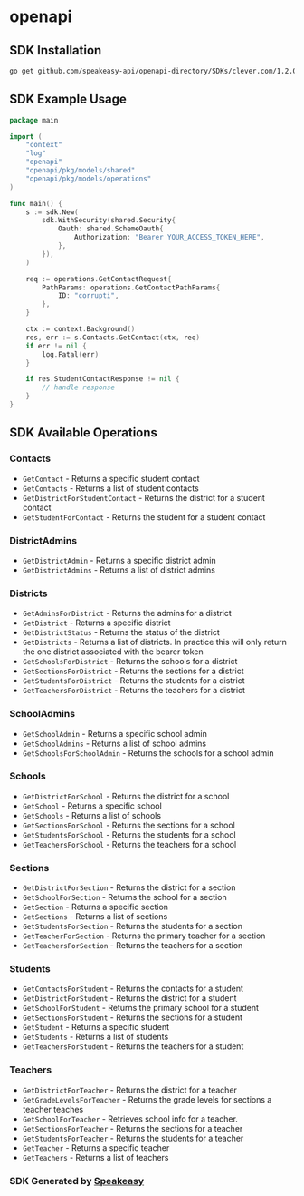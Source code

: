# openapi

<!-- Start SDK Installation -->
## SDK Installation

```bash
go get github.com/speakeasy-api/openapi-directory/SDKs/clever.com/1.2.0/go
```
<!-- End SDK Installation -->

## SDK Example Usage
<!-- Start SDK Example Usage -->
```go
package main

import (
    "context"
    "log"
    "openapi"
    "openapi/pkg/models/shared"
    "openapi/pkg/models/operations"
)

func main() {
    s := sdk.New(
        sdk.WithSecurity(shared.Security{
            Oauth: shared.SchemeOauth{
                Authorization: "Bearer YOUR_ACCESS_TOKEN_HERE",
            },
        }),
    )

    req := operations.GetContactRequest{
        PathParams: operations.GetContactPathParams{
            ID: "corrupti",
        },
    }

    ctx := context.Background()
    res, err := s.Contacts.GetContact(ctx, req)
    if err != nil {
        log.Fatal(err)
    }

    if res.StudentContactResponse != nil {
        // handle response
    }
}
```
<!-- End SDK Example Usage -->

<!-- Start SDK Available Operations -->
## SDK Available Operations


### Contacts

* `GetContact` - Returns a specific student contact
* `GetContacts` - Returns a list of student contacts
* `GetDistrictForStudentContact` - Returns the district for a student contact
* `GetStudentForContact` - Returns the student for a student contact

### DistrictAdmins

* `GetDistrictAdmin` - Returns a specific district admin
* `GetDistrictAdmins` - Returns a list of district admins

### Districts

* `GetAdminsForDistrict` - Returns the admins for a district
* `GetDistrict` - Returns a specific district
* `GetDistrictStatus` - Returns the status of the district
* `GetDistricts` - Returns a list of districts. In practice this will only return the one district associated with the bearer token
* `GetSchoolsForDistrict` - Returns the schools for a district
* `GetSectionsForDistrict` - Returns the sections for a district
* `GetStudentsForDistrict` - Returns the students for a district
* `GetTeachersForDistrict` - Returns the teachers for a district

### SchoolAdmins

* `GetSchoolAdmin` - Returns a specific school admin
* `GetSchoolAdmins` - Returns a list of school admins
* `GetSchoolsForSchoolAdmin` - Returns the schools for a school admin

### Schools

* `GetDistrictForSchool` - Returns the district for a school
* `GetSchool` - Returns a specific school
* `GetSchools` - Returns a list of schools
* `GetSectionsForSchool` - Returns the sections for a school
* `GetStudentsForSchool` - Returns the students for a school
* `GetTeachersForSchool` - Returns the teachers for a school

### Sections

* `GetDistrictForSection` - Returns the district for a section
* `GetSchoolForSection` - Returns the school for a section
* `GetSection` - Returns a specific section
* `GetSections` - Returns a list of sections
* `GetStudentsForSection` - Returns the students for a section
* `GetTeacherForSection` - Returns the primary teacher for a section
* `GetTeachersForSection` - Returns the teachers for a section

### Students

* `GetContactsForStudent` - Returns the contacts for a student
* `GetDistrictForStudent` - Returns the district for a student
* `GetSchoolForStudent` - Returns the primary school for a student
* `GetSectionsForStudent` - Returns the sections for a student
* `GetStudent` - Returns a specific student
* `GetStudents` - Returns a list of students
* `GetTeachersForStudent` - Returns the teachers for a student

### Teachers

* `GetDistrictForTeacher` - Returns the district for a teacher
* `GetGradeLevelsForTeacher` - Returns the grade levels for sections a teacher teaches
* `GetSchoolForTeacher` - Retrieves school info for a teacher.
* `GetSectionsForTeacher` - Returns the sections for a teacher
* `GetStudentsForTeacher` - Returns the students for a teacher
* `GetTeacher` - Returns a specific teacher
* `GetTeachers` - Returns a list of teachers
<!-- End SDK Available Operations -->

### SDK Generated by [Speakeasy](https://docs.speakeasyapi.dev/docs/using-speakeasy/client-sdks)
